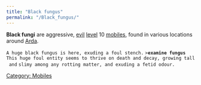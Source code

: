 ```yaml
---
title: "Black fungus"
permalink: "/Black_fungus/"
---
```


**Black fungi** are aggressive, [evil](alignment "wikilink")
[level](level "wikilink") 10 [mobiles](mobile "wikilink"), found in
various locations around [Arda](Arda "wikilink").

`A huge black fungus is here, exuding a foul stench.`
`>`**`examine fungus`**
`This huge foul entity seems to thrive on death and decay, growing tall and`
`slimy among any rotting matter, and exuding a fetid odour.`

[Category: Mobiles](Category:_Mobiles "wikilink")